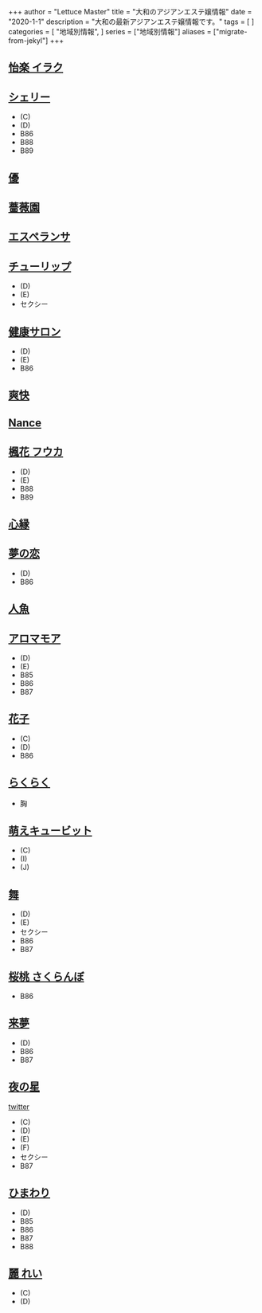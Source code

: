 +++
author = "Lettuce Master"
title = "大和のアジアンエステ嬢情報"
date = "2020-1-1"
description = "大和の最新アジアンエステ嬢情報です。"
tags = [
]
categories = [
    "地域別情報",
]
series = ["地域別情報"]
aliases = ["migrate-from-jekyl"]
+++

## [怡楽 イラク](http://オイルアロマ.com/)
## [シェリー](http://sherry.est888.com/)
- (C)
- (D)
- B86
- B88
- B89
## [優](http://www.est-yu.work/)
## [薔薇園](http://es-flower.work/)
## [エスペランサ](http://www.esperana.xyz/)
## [チューリップ](http://aroma-relax.biz/)
- (D)
- (E)
- セクシー
## [健康サロン](http://aphrodite-est.com/)
- (D)
- (E)
- B86
## [爽快](http://xn--ccks6b5ls55ljlzb.net/)
## [Nance](http://nancy.est888.com/)
## [楓花 フウカ](https://fuuka.estjp.info/)
- (D)
- (E)
- B88
- B89
## [心縁](http://seasons-one.xyz/)
## [夢の恋](http://yumenokoi.xyz.mn/)
- (D)
- B86
## [人魚](http://roman-es.info/)
## [アロマモア](https://aroma-more.jpn.cm/)
- (D)
- (E)
- B85
- B86
- B87
## [花子](http://hmw.mznab.com/)
- (C)
- (D)
- B86
## [らくらく](http://www.smile-es.info/)
- 胸
## [萌えキュービット](http://estjp.com/moe/)
- (C)
- (I)
- (J)
## [舞](http://xn--eckl8am7c7ipdtg.xyz/)
- (D)
- (E)
- セクシー
- B86
- B87
## [桜桃 さくらんぼ](http://massage-est.info/)
- B86
## [来夢](http://www.raimu.esraku.com/)
- (D)
- B86
- B87
## [夜の星](http://www.yorunohoshi.esthejp.com/)
[twitter](https://twitter.com/hoshi_more?ref_src=twsrc%5Etfw)
- (C)
- (D)
- (E)
- (F)
- セクシー
- B87
## [ひまわり](http://www.himawari.esturl.com/)
- (D)
- B85
- B86
- B87
- B88
## [麗 れい](http://e-rei.info/)
- (C)
- (D)
